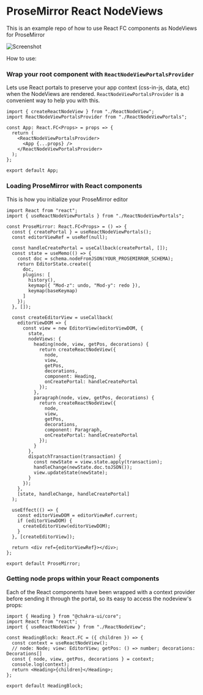 # ProseMirror React NodeViews

This is an example repo of how to use React FC components as NodeViews for ProseMirror

![Screenshot](https://i.imgur.com/iRkNpJr.png)

How to use:

### Wrap your root component with `ReactNodeViewPortalsProvider`

Lets use React portals to preserve your app context (css-in-js, data, etc) when the NodeViews are rendered. `ReactNodeViewPortalsProvider` is a convenient way to help you with this.

```tsx
import { createReactNodeView } from "./ReactNodeView";
import ReactNodeViewPortalsProvider from "./ReactNodeViewPortals";

const App: React.FC<Props> = props => {
  return (
    <ReactNodeViewPortalsProvider>
      <App {...props} />
    </ReactNodeViewPortalsProvider>
  );
};

export default App;
```

### Loading ProseMirror with React components

This is how you initialize your ProseMirror editor

```tsx
import React from "react";
import { useReactNodeViewPortals } from "./ReactNodeViewPortals";

const ProseMirror: React.FC<Props> = () => {
  const { createPortal } = useReactNodeViewPortals();
  const editorViewRef = useRef(null);

  const handleCreatePortal = useCallback(createPortal, []);
  const state = useMemo(() => {
    const doc = schema.nodeFromJSON(YOUR_PROSEMIRROR_SCHEMA);
    return EditorState.create({
      doc,
      plugins: [
        history(),
        keymap({ "Mod-z": undo, "Mod-y": redo }),
        keymap(baseKeymap)
      ]
    });
  }, []);

  const createEditorView = useCallback(
    editorViewDOM => {
      const view = new EditorView(editorViewDOM, {
        state,
        nodeViews: {
          heading(node, view, getPos, decorations) {
            return createReactNodeView({
              node,
              view,
              getPos,
              decorations,
              component: Heading,
              onCreatePortal: handleCreatePortal
            });
          },
          paragraph(node, view, getPos, decorations) {
            return createReactNodeView({
              node,
              view,
              getPos,
              decorations,
              component: Paragraph,
              onCreatePortal: handleCreatePortal
            });
          }
        },
        dispatchTransaction(transaction) {
          const newState = view.state.apply(transaction);
          handleChange(newState.doc.toJSON());
          view.updateState(newState);
        }
      });
    },
    [state, handleChange, handleCreatePortal]
  );

  useEffect(() => {
    const editorViewDOM = editorViewRef.current;
    if (editorViewDOM) {
      createEditorView(editorViewDOM);
    }
  }, [createEditorView]);

  return <div ref={editorViewRef}></div>;
};

export default ProseMirror;
```

### Getting node props within your React components

Each of the React components have been wrapped with a context provider before sending it through the portal, so its easy to access the nodeview's props:

```tsx
import { Heading } from "@chakra-ui/core";
import React from "react";
import { useReactNodeView } from "./ReactNodeView";

const HeadingBlock: React.FC = ({ children }) => {
  const context = useReactNodeView();
  // node: Node; view: EditorView; getPos: () => number; decorations: Decorations[]
  const { node, view, getPos, decorations } = context;
  console.log(context);
  return <Heading>{children}</Heading>;
};

export default HeadingBlock;
```
